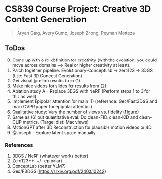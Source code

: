 # CS839 Course Project: Creative 3D Content Generation 

> Aryan Garg, Avery Gump, Joseph Zhong, Peyman Morteza

## ToDos

0. Come up with a re-definition for creativity (with the evolution: you could move across domains --> Real or higher creativity at least). 
1. Patch together pipeline: Evolutionary-ConceptLab -> zero123 -> 3DGS  (title: Fast 3D Concept Generation)
2. Get visual (prelim) results from (1)
3. Make nice videos for slides for results from (2)
4. Ablation study A - Replace 3DGS with NeRF (Perform steps 1 to 3 for this as well)
5. Implement Epipolar Attention for main (1) (reference: Geo/Fast3DGS and main CVPR paper for epipolar attention)
6. Qualitative study: Vary the number of views vs. fidelity (Figure)
7. Same as (6) but quantitative eval: Do clean-FID, clean-KID and clean-CLIP metrics. (Target dist: Max views)
8. MotionGPT after 3D Reconstruction for plausible motion videos or 4D.
9. @Joseph - Explore latent space manually


### References

1. 3DGS / NeRF (whatever works better)
2. Zero123++ (+/- epipolar)
3. ConceptLab (better VLM?)
4. Geo/F3DGS (https://arxiv.org/pdf/2403.10242)
